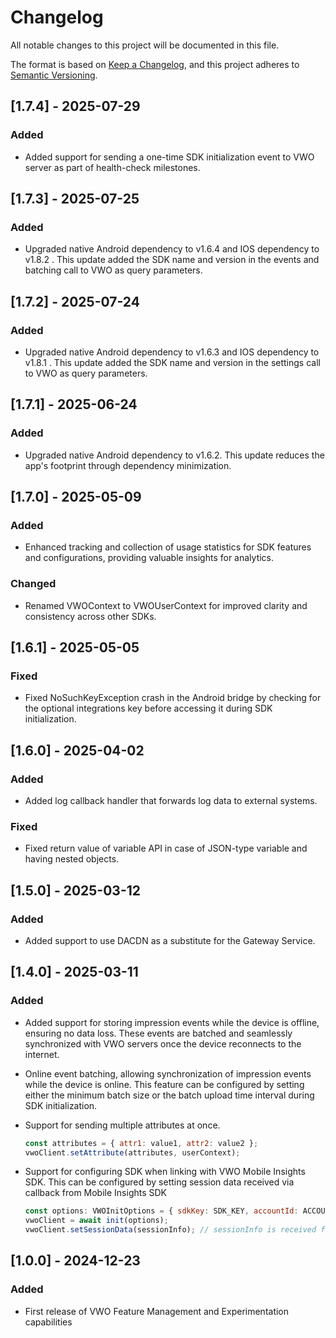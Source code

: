 # Changelog

All notable changes to this project will be documented in this file.

The format is based on [Keep a Changelog](https://keepachangelog.com/en/1.0.0/),
and this project adheres to [Semantic Versioning](https://semver.org/spec/v2.0.0.html).

## [1.7.4] - 2025-07-29

### Added
- Added support for sending a one-time SDK initialization event to VWO server as part of health-check milestones.

## [1.7.3] - 2025-07-25

### Added
- Upgraded native Android dependency to v1.6.4 and IOS dependency to v1.8.2 . This update added the SDK name and version in the events and batching call to VWO as query parameters.

## [1.7.2] - 2025-07-24

### Added

- Upgraded native Android dependency to v1.6.3 and IOS dependency to v1.8.1 . This update added the SDK name and version in the settings call to VWO as query parameters.

## [1.7.1] - 2025-06-24

### Added

- Upgraded native Android dependency to v1.6.2. This update reduces the app's footprint through dependency minimization.

## [1.7.0] - 2025-05-09

### Added

- Enhanced tracking and collection of usage statistics for SDK features and configurations, providing valuable insights for analytics.

### Changed

- Renamed VWOContext to VWOUserContext for improved clarity and consistency across other SDKs.

## [1.6.1] - 2025-05-05

### Fixed

- Fixed NoSuchKeyException crash in the Android bridge by checking for the optional integrations key before accessing it during SDK initialization.

## [1.6.0] - 2025-04-02

### Added

- Added log callback handler that forwards log data to external systems.

### Fixed

- Fixed return value of variable API in case of JSON-type variable and having nested objects.

## [1.5.0] - 2025-03-12

### Added

- Added support to use DACDN as a substitute for the Gateway Service.


## [1.4.0] - 2025-03-11

### Added

- Added support for storing impression events while the device is offline, ensuring no data loss. These events are batched and seamlessly synchronized with VWO servers once the device reconnects to the internet.
- Online event batching, allowing synchronization of impression events while the device is online. This feature can be configured by setting either the minimum batch size or the batch upload time interval during SDK initialization.
- Support for sending multiple attributes at once.

  ```javascript
  const attributes = { attr1: value1, attr2: value2 };
  vwoClient.setAttribute(attributes, userContext);
  ```

- Support for configuring SDK when linking with VWO Mobile Insights SDK. This can be configured by setting session data received via callback from Mobile Insights SDK

  ```javascript
  const options: VWOInitOptions = { sdkKey: SDK_KEY, accountId: ACCOUNT_ID };
  vwoClient = await init(options);
  vwoClient.setSessionData(sessionInfo); // sessionInfo is received from Mobile Insights SDK via a callback function
  ```

## [1.0.0] - 2024-12-23

### Added

- First release of VWO Feature Management and Experimentation capabilities
